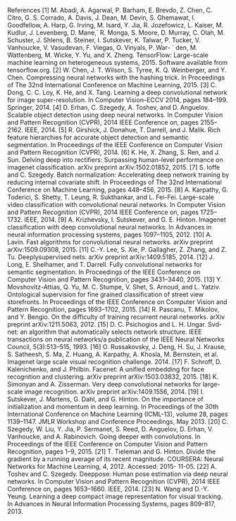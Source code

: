 References
[1] M. Abadi, A. Agarwal, P. Barham, E. Brevdo, Z. Chen, C. Citro, G. S. Corrado, A. Davis, J. Dean, M. Devin, S. Ghemawat, I. Goodfellow, A. Harp, G. Irving, M. Isard, Y. Jia, R. Jozefowicz, L. Kaiser, M. Kudlur, J. Levenberg, D. Mane,´ R. Monga, S. Moore, D. Murray, C. Olah, M. Schuster, J. Shlens, B. Steiner, I. Sutskever, K. Talwar, P. Tucker, V. Vanhoucke, V. Vasudevan, F. Viegas, O. Vinyals, P. War- ´ den, M. Wattenberg, M. Wicke, Y. Yu, and X. Zheng. TensorFlow: Large-scale machine learning on heterogeneous systems, 2015. Software available from tensorflow.org.
[2] W. Chen, J. T. Wilson, S. Tyree, K. Q. Weinberger, and Y. Chen. Compressing neural networks with the hashing trick. In Proceedings of The 32nd International Conference on Machine Learning, 2015.
[3] C. Dong, C. C. Loy, K. He, and X. Tang. Learning a deep convolutional network for image super-resolution. In Computer Vision–ECCV 2014, pages 184–199. Springer, 2014.
[4] D. Erhan, C. Szegedy, A. Toshev, and D. Anguelov. Scalable object detection using deep neural networks. In Computer Vision and Pattern Recognition (CVPR), 2014 IEEE Conference on, pages 2155–2162. IEEE, 2014.
[5] R. Girshick, J. Donahue, T. Darrell, and J. Malik. Rich feature hierarchies for accurate object detection and semantic segmentation. In Proceedings of the IEEE Conference on Computer Vision and Pattern Recognition (CVPR), 2014.
[6] K. He, X. Zhang, S. Ren, and J. Sun. Delving deep into rectifiers: Surpassing human-level performance on imagenet classification. arXiv preprint arXiv:1502.01852, 2015.
[7] S. Ioffe and C. Szegedy. Batch normalization: Accelerating deep network training by reducing internal covariate shift. In Proceedings of The 32nd International Conference on Machine Learning, pages 448–456, 2015.
[8] A. Karpathy, G. Toderici, S. Shetty, T. Leung, R. Sukthankar, and L. Fei-Fei. Large-scale video classification with convolutional neural networks. In Computer Vision and Pattern Recognition (CVPR), 2014 IEEE Conference on, pages 1725–1732. IEEE, 2014.
[9] A. Krizhevsky, I. Sutskever, and G. E. Hinton. Imagenet classification with deep convolutional neural networks. In Advances in neural information processing systems, pages 1097–1105, 2012.
[10] A. Lavin. Fast algorithms for convolutional neural networks. arXiv preprint arXiv:1509.09308, 2015.
[11] C.-Y. Lee, S. Xie, P. Gallagher, Z. Zhang, and Z. Tu. Deeplysupervised nets. arXiv preprint arXiv:1409.5185, 2014.
[12] J. Long, E. Shelhamer, and T. Darrell. Fully convolutional networks for semantic segmentation. In Proceedings of the IEEE Conference on Computer Vision and Pattern Recognition, pages 3431–3440, 2015.
[13] Y. Movshovitz-Attias, Q. Yu, M. C. Stumpe, V. Shet, S. Arnoud, and L. Yatziv. Ontological supervision for fine grained classification of street view storefronts. In Proceedings of the IEEE Conference on Computer Vision and Pattern Recognition, pages 1693–1702, 2015.
[14] R. Pascanu, T. Mikolov, and Y. Bengio. On the difficulty of training recurrent neural networks. arXiv preprint arXiv:1211.5063, 2012.
[15] D. C. Psichogios and L. H. Ungar. Svd-net: an algorithm that automatically selects network structure. IEEE transactions on neural networks/a publication of the IEEE Neural Networks Council, 5(3):513–515, 1993.
[16] O. Russakovsky, J. Deng, H. Su, J. Krause, S. Satheesh, S. Ma, Z. Huang, A. Karpathy, A. Khosla, M. Bernstein, et al. Imagenet large scale visual recognition challenge. 2014.
[17] F. Schroff, D. Kalenichenko, and J. Philbin. Facenet: A unified embedding for face recognition and clustering. arXiv preprint arXiv:1503.03832, 2015.
[18] K. Simonyan and A. Zisserman. Very deep convolutional networks for large-scale image recognition. arXiv preprint arXiv:1409.1556, 2014.
[19] I. Sutskever, J. Martens, G. Dahl, and G. Hinton. On the importance of initialization and momentum in deep learning. In Proceedings of the 30th International Conference on Machine Learning (ICML-13), volume 28, pages 1139–1147. JMLR Workshop and Conference Proceedings, May 2013.
[20] C. Szegedy, W. Liu, Y. Jia, P. Sermanet, S. Reed, D. Anguelov, D. Erhan, V. Vanhoucke, and A. Rabinovich. Going deeper with convolutions. In Proceedings of the IEEE Conference on Computer Vision and Pattern Recognition, pages 1–9, 2015.
[21] T. Tieleman and G. Hinton. Divide the gradient by a running average of its recent magnitude. COURSERA: Neural Networks for Machine Learning, 4, 2012. Accessed: 2015- 11-05.
[22] A. Toshev and C. Szegedy. Deeppose: Human pose estimation via deep neural networks. In Computer Vision and Pattern Recognition (CVPR), 2014 IEEE Conference on, pages 1653–1660. IEEE, 2014.
[23] N. Wang and D.-Y. Yeung. Learning a deep compact image representation for visual tracking. In Advances in Neural Information Processing Systems, pages 809–817, 2013.
